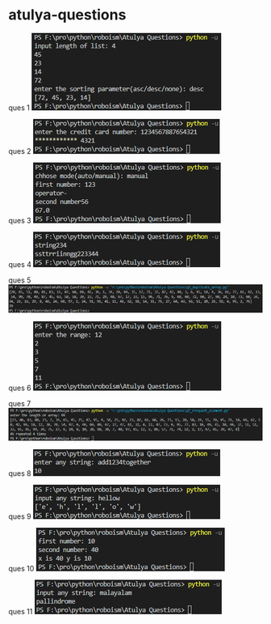 # atulya-questions

ques 1
![Screenshot](https://github.com/harsimranpaswan/atulya-questions/blob/master/screenshots/Screenshot%202022-06-06%20214256.png)

ques 2
![Screenshot](https://github.com/harsimranpaswan/atulya-questions/blob/master/screenshots/Screenshot%202022-06-06%20214509.png)

ques 3
![Screenshot](https://github.com/harsimranpaswan/atulya-questions/blob/master/screenshots/Screenshot%202022-06-06%20214716.png)

ques 4
![Screenshot](https://github.com/harsimranpaswan/atulya-questions/blob/master/screenshots/Screenshot%202022-06-06%20214801.png)

ques 5
![Screenshot](https://github.com/harsimranpaswan/atulya-questions/blob/master/screenshots/Screenshot%202022-06-07%20084706.png)

ques 6
![Screenshot](https://github.com/harsimranpaswan/atulya-questions/blob/master/screenshots/Screenshot%202022-06-07%20084753.png)

ques 7
![Screenshot](https://github.com/harsimranpaswan/atulya-questions/blob/master/screenshots/Screenshot%202022-06-07%20085009.png)

ques 8
![Screenshot](https://github.com/harsimranpaswan/atulya-questions/blob/master/screenshots/Screenshot%202022-06-07%20085110.png)

ques 9
![Screenshot](https://github.com/harsimranpaswan/atulya-questions/blob/master/screenshots/Screenshot%202022-06-07%20085212.png)

ques 10
![Screenshot](https://github.com/harsimranpaswan/atulya-questions/blob/master/screenshots/Screenshot%202022-06-07%20085328.png)

ques 11
![Screenshot](https://github.com/harsimranpaswan/atulya-questions/blob/master/screenshots/Screenshot%202022-06-07%20085809.png)
